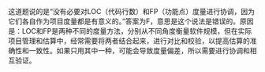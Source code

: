 这道题说的是“没有必要对LOC（代码行数）和FP（功能点）度量进行协调，因为它们各自作为项目度量都是有意义的。”答案为F，意思是这个说法是错误的。原因是：LOC和FP是两种不同的度量方法，分别从不同角度衡量软件规模，但在实际项目管理和估算中，经常需要将两者结合起来，进行对比和校验，以提高估算的准确性和一致性。如果只用其中一种，可能会导致度量偏差，所以需要进行协调和相互验证。